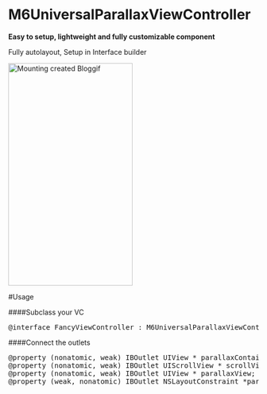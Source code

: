 M6UniversalParallaxViewController
=================================

<b>Easy to setup, lightweight and fully customizable component</b>

Fully autolayout, Setup in Interface builder

<a href="http://en.bloggif.com/" title="Photo Editing"><img src="http://data.bloggif.com/distant/user/store/e/e/a/3/e45e4874acb3588f31d187074d893aee.gif" alt="Mounting created Bloggif" width="250" height="448" /></a>

#Usage

####Subclass your VC
<pre>
@interface FancyViewController : M6UniversalParallaxViewController
</pre>

####Connect the outlets
<pre>
@property (nonatomic, weak) IBOutlet UIView * parallaxContainerView;
@property (nonatomic, weak) IBOutlet UIScrollView * scrollView;
@property (nonatomic, weak) IBOutlet UIView * parallaxView;
@property (weak, nonatomic) IBOutlet NSLayoutConstraint *parallaxContainerViewHeightLayoutConstraint;
</pre>

